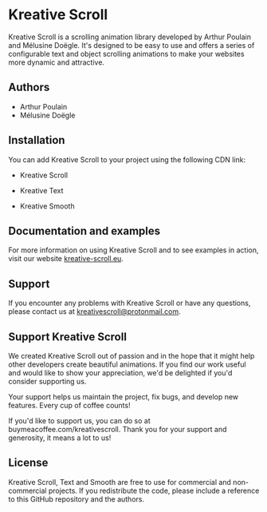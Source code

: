 # Kreative Scroll

Kreative Scroll is a scrolling animation library developed by Arthur Poulain and Mélusine Doëgle. It's designed to be easy to use and offers a series of configurable text and object scrolling animations to make your websites more dynamic and attractive.

## Authors

- Arthur Poulain
- Mélusine Doëgle

## Installation

You can add Kreative Scroll to your project using the following CDN link:

- Kreative Scroll 
 <script src="https://tinyurl.com/KreativeScroll"></script>


- Kreative Text 
 <script src="https://tinyurl.com/KreativeText"></script>


- Kreative Smooth 
 <script src="https://tinyurl.com/KreativeSmoothScroll"></script>



## Documentation and examples

For more information on using Kreative Scroll and to see examples in action, visit our website [kreative-scroll.eu](https://kreative-scroll.eu/).


## Support

If you encounter any problems with Kreative Scroll or have any questions, please contact us at kreativescroll@protonmail.com.


## Support Kreative Scroll

We created Kreative Scroll out of passion and in the hope that it might help other developers create beautiful animations. If you find our work useful and would like to show your appreciation, we'd be delighted if you'd consider supporting us.

Your support helps us maintain the project, fix bugs, and develop new features. Every cup of coffee counts!

If you'd like to support us, you can do so at buymeacoffee.com/kreativescroll. Thank you for your support and generosity, it means a lot to us!


## License

Kreative Scroll, Text and Smooth are free to use for commercial and non-commercial projects. If you redistribute the code, please include a reference to this GitHub repository and the authors.
